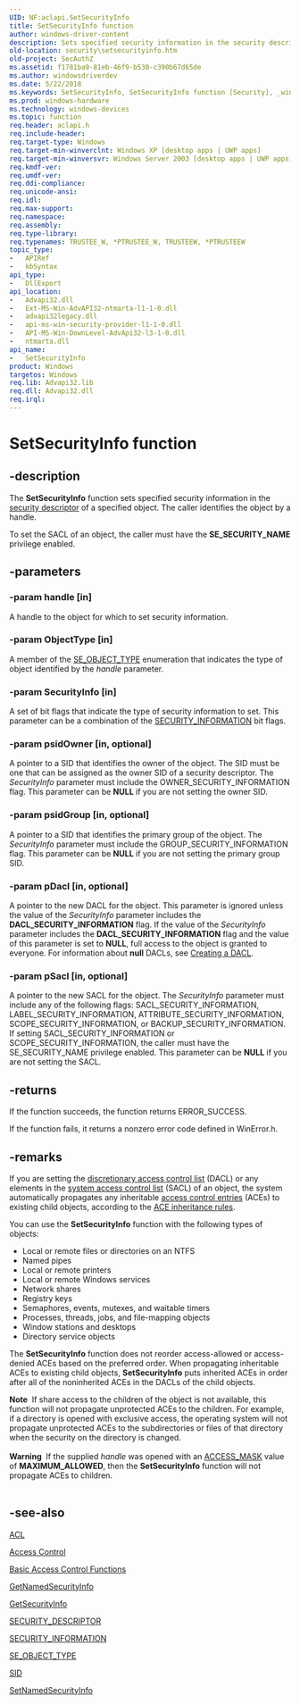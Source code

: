 ```yaml
---
UID: NF:aclapi.SetSecurityInfo
title: SetSecurityInfo function
author: windows-driver-content
description: Sets specified security information in the security descriptor of a specified object. The caller identifies the object by a handle.
old-location: security\setsecurityinfo.htm
old-project: SecAuthZ
ms.assetid: f1781ba9-81eb-46f9-b530-c390b67d65de
ms.author: windowsdriverdev
ms.date: 5/22/2018
ms.keywords: SetSecurityInfo, SetSecurityInfo function [Security], _win32_setsecurityinfo, aclapi/SetSecurityInfo, security.setsecurityinfo
ms.prod: windows-hardware
ms.technology: windows-devices
ms.topic: function
req.header: aclapi.h
req.include-header: 
req.target-type: Windows
req.target-min-winverclnt: Windows XP [desktop apps | UWP apps]
req.target-min-winversvr: Windows Server 2003 [desktop apps | UWP apps]
req.kmdf-ver: 
req.umdf-ver: 
req.ddi-compliance: 
req.unicode-ansi: 
req.idl: 
req.max-support: 
req.namespace: 
req.assembly: 
req.type-library: 
req.typenames: TRUSTEE_W, *PTRUSTEE_W, TRUSTEEW, *PTRUSTEEW
topic_type:
-	APIRef
-	kbSyntax
api_type:
-	DllExport
api_location:
-	Advapi32.dll
-	Ext-MS-Win-AdvAPI32-ntmarta-l1-1-0.dll
-	advapi32legacy.dll
-	api-ms-win-security-provider-l1-1-0.dll
-	API-MS-Win-DownLevel-AdvApi32-l3-1-0.dll
-	ntmarta.dll
api_name:
-	SetSecurityInfo
product: Windows
targetos: Windows
req.lib: Advapi32.lib
req.dll: Advapi32.dll
req.irql: 
---
```


# SetSecurityInfo function


## -description


The <b>SetSecurityInfo</b> function sets specified security information in the <a href="https://msdn.microsoft.com/3e9d7672-2314-45c8-8178-5a0afcfd0c50">security descriptor</a> of a specified object. The caller identifies the object by a handle. 

To set the SACL of an object, the caller must have the <b>SE_SECURITY_NAME</b> privilege enabled.


## -parameters




### -param handle [in]

A handle to the object for which to set security information.


### -param ObjectType [in]

A member of the 
<a href="https://msdn.microsoft.com/1dee5e3d-0d41-4717-811b-7e05b4deb55f">SE_OBJECT_TYPE</a> enumeration that indicates the type of object identified by the <i>handle</i> parameter.


### -param SecurityInfo [in]

A set of 
bit flags that indicate the type of security information to set. This parameter can be a combination of the 
<a href="https://msdn.microsoft.com/library/windows/hardware/ff556635">SECURITY_INFORMATION</a> bit flags.


### -param psidOwner [in, optional]

A pointer to a SID that identifies the owner of the object. The SID must be one that can be assigned as the owner SID of a security descriptor. The <i>SecurityInfo</i> parameter must include the OWNER_SECURITY_INFORMATION flag. This parameter can be <b>NULL</b> if you are not setting the owner SID.


### -param psidGroup [in, optional]

A pointer to a SID that identifies the primary group of the object. The <i>SecurityInfo</i> parameter must include the GROUP_SECURITY_INFORMATION flag. This parameter can be <b>NULL</b> if you are not setting the primary group SID.


### -param pDacl [in, optional]

A pointer to the new DACL for the object. This parameter is ignored unless the value of the <i>SecurityInfo</i> parameter includes the <b>DACL_SECURITY_INFORMATION</b> flag.  If the value of the <i>SecurityInfo</i> parameter includes the <b>DACL_SECURITY_INFORMATION</b> flag and the value of this parameter is set to <b>NULL</b>, full access to the object is granted to everyone. For information about <b>null</b> DACLs, see <a href="https://msdn.microsoft.com/f8ec202f-4f34-4123-8f3c-cfc5960b4dc2">Creating a DACL</a>.


### -param pSacl [in, optional]

A pointer to the new SACL for the object. The <i>SecurityInfo</i> parameter must include any of the following flags: SACL_SECURITY_INFORMATION, LABEL_SECURITY_INFORMATION, ATTRIBUTE_SECURITY_INFORMATION, SCOPE_SECURITY_INFORMATION, or BACKUP_SECURITY_INFORMATION. If setting SACL_SECURITY_INFORMATION or SCOPE_SECURITY_INFORMATION, the caller must have the SE_SECURITY_NAME privilege enabled. This parameter can be <b>NULL</b> if you are not setting the SACL.


## -returns



If the function succeeds, the function returns ERROR_SUCCESS.

If the function fails, it returns a nonzero error code defined in WinError.h.




## -remarks



If you are setting the <a href="https://msdn.microsoft.com/d007cbb9-b547-4dc7-bc22-b526f650f7c2">discretionary access control list</a> (DACL) or any elements in the <a href="https://msdn.microsoft.com/3e9d7672-2314-45c8-8178-5a0afcfd0c50">system access control list</a> (SACL) of an object, the system automatically propagates any inheritable <a href="https://msdn.microsoft.com/0baaa937-f635-4500-8dcd-9dbbd6f4cd02">access control entries</a> (ACEs) to existing child objects, according to the 
<a href="https://msdn.microsoft.com/08f76aaa-8379-4ba8-9735-7568001bcd53">ACE inheritance rules</a>.


You can use the <b>SetSecurityInfo</b> function with the following types of objects:

<ul>
<li>Local or remote files or directories on an NTFS</li>
<li>Named pipes</li>
<li>Local or remote printers</li>
<li>Local or remote Windows services</li>
<li>Network shares</li>
<li>Registry keys</li>
<li>Semaphores, events, mutexes, and waitable timers</li>
<li>Processes, threads, jobs, and file-mapping objects</li>
<li>Window stations and desktops</li>
<li>Directory service objects</li>
</ul>


The <b>SetSecurityInfo</b> function does not reorder access-allowed or access-denied ACEs based on the preferred order. When propagating inheritable ACEs to existing child objects, <b>SetSecurityInfo</b> puts inherited ACEs in order after all of the noninherited ACEs in the DACLs of the child objects.

<div class="alert"><b>Note</b>  If share access to the children of the object is not available, this function will not propagate unprotected ACEs to the children. For example, if a directory is opened with exclusive access, the operating system will not propagate unprotected ACEs to the subdirectories or files of that directory when the security on the directory is changed.</div>
<div> </div>
<div class="alert"><b>Warning</b>  If the supplied <i>handle</i> was opened with an <a href="https://msdn.microsoft.com/library/windows/hardware/ff540466">ACCESS_MASK</a> value of <b>MAXIMUM_ALLOWED</b>, then the <b>SetSecurityInfo</b> function will not propagate ACEs to children.</div>
<div> </div>



## -see-also




<a href="https://msdn.microsoft.com/library/windows/hardware/ff538866">ACL</a>



<a href="https://msdn.microsoft.com/d9ce4ec5-5c09-4b33-93a1-39638a925986">Access Control</a>



<a href="authorization_functions.htm">Basic Access Control Functions</a>



<a href="https://msdn.microsoft.com/11f2119b-5314-4fa1-8016-9c01f79d037d">GetNamedSecurityInfo</a>



<a href="https://msdn.microsoft.com/64767a6b-cd79-4e02-881a-706a078ff446">GetSecurityInfo</a>



<a href="https://msdn.microsoft.com/library/windows/hardware/ff563689">SECURITY_DESCRIPTOR</a>



<a href="https://msdn.microsoft.com/library/windows/hardware/ff556635">SECURITY_INFORMATION</a>



<a href="https://msdn.microsoft.com/1dee5e3d-0d41-4717-811b-7e05b4deb55f">SE_OBJECT_TYPE</a>



<a href="https://msdn.microsoft.com/library/windows/hardware/ff556740">SID</a>



<a href="https://msdn.microsoft.com/70fbba50-2576-4857-a955-119fb12bf7b6">SetNamedSecurityInfo</a>
 

 

